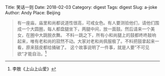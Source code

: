 Title: 笑话一则
Date: 2018-02-03
Category: digest
Tags: digest
Slug: a-joke
Author: Andy
Place: Beijing

>有一座庙，庙里和尚都说道性很高，可戒女色。有人要测验他们，请他们围成一个大圆圈，每人都盘腿坐下，两腿中间，放一面鼓。然后请来一个美女，在圈中大跳脱衣舞。
不料一跳之下，所有小和尚腿上的鼓都咚咚敲响起来，唯有老和尚的寂然不动。大家对老和尚佩服极了。不料把鼓拿起来一看，原来鼓皮都给捅破了。
这个故事说明了一件事，就是人要”不可见欲“才能自治。[^1]

[^1]:李敖《上山上山爱》

